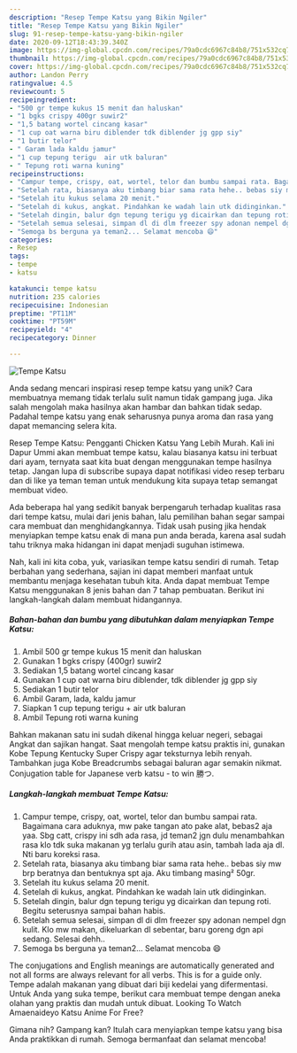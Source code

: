 ```yaml
---
description: "Resep Tempe Katsu yang Bikin Ngiler"
title: "Resep Tempe Katsu yang Bikin Ngiler"
slug: 91-resep-tempe-katsu-yang-bikin-ngiler
date: 2020-09-12T18:43:39.340Z
image: https://img-global.cpcdn.com/recipes/79a0cdc6967c84b8/751x532cq70/tempe-katsu-foto-resep-utama.jpg
thumbnail: https://img-global.cpcdn.com/recipes/79a0cdc6967c84b8/751x532cq70/tempe-katsu-foto-resep-utama.jpg
cover: https://img-global.cpcdn.com/recipes/79a0cdc6967c84b8/751x532cq70/tempe-katsu-foto-resep-utama.jpg
author: Landon Perry
ratingvalue: 4.5
reviewcount: 5
recipeingredient:
- "500 gr tempe kukus 15 menit dan haluskan"
- "1 bgks crispy 400gr suwir2"
- "1,5 batang wortel cincang kasar"
- "1 cup oat warna biru diblender tdk diblender jg gpp siy"
- "1 butir telor"
- " Garam lada kaldu jamur"
- "1 cup tepung terigu  air utk baluran"
- " Tepung roti warna kuning"
recipeinstructions:
- "Campur tempe, crispy, oat, wortel, telor dan bumbu sampai rata. Bagaimana cara aduknya, mw pake tangan ato pake alat, bebas2 aja yaa. Sbg catt, crispy ini sdh ada rasa, jd teman2 jgn dulu menambahkan rasa klo tdk suka makanan yg terlalu gurih atau asin, tambah lada aja dl. Nti baru koreksi rasa."
- "Setelah rata, biasanya aku timbang biar sama rata hehe.. bebas siy mw brp beratnya dan bentuknya spt aja. Aku timbang masing² 50gr."
- "Setelah itu kukus selama 20 menit."
- "Setelah di kukus, angkat. Pindahkan ke wadah lain utk didinginkan."
- "Setelah dingin, balur dgn tepung terigu yg dicairkan dan tepung roti. Begitu seterusnya sampai bahan habis."
- "Setelah semua selesai, simpan dl di dlm freezer spy adonan nempel dgn kulit. Klo mw makan, dikeluarkan dl sebentar, baru goreng dgn api sedang. Selesai dehh.."
- "Semoga bs berguna ya teman2... Selamat mencoba 😄"
categories:
- Resep
tags:
- tempe
- katsu

katakunci: tempe katsu 
nutrition: 235 calories
recipecuisine: Indonesian
preptime: "PT11M"
cooktime: "PT59M"
recipeyield: "4"
recipecategory: Dinner

---
```



![Tempe Katsu](https://img-global.cpcdn.com/recipes/79a0cdc6967c84b8/751x532cq70/tempe-katsu-foto-resep-utama.jpg)

Anda sedang mencari inspirasi resep tempe katsu yang unik? Cara membuatnya memang tidak terlalu sulit namun tidak gampang juga. Jika salah mengolah maka hasilnya akan hambar dan bahkan tidak sedap. Padahal tempe katsu yang enak seharusnya punya aroma dan rasa yang dapat memancing selera kita.

Resep Tempe Katsu: Pengganti Chicken Katsu Yang Lebih Murah. Kali ini Dapur Ummi akan membuat tempe katsu, kalau biasanya katsu ini terbuat dari ayam, ternyata saat kita buat dengan menggunakan tempe hasilnya tetap. Jangan lupa di subscribe supaya dapat notifikasi video resep terbaru dan di like ya teman teman untuk mendukung kita supaya tetap semangat membuat video.

Ada beberapa hal yang sedikit banyak berpengaruh terhadap kualitas rasa dari tempe katsu, mulai dari jenis bahan, lalu pemilihan bahan segar sampai cara membuat dan menghidangkannya. Tidak usah pusing jika hendak menyiapkan tempe katsu enak di mana pun anda berada, karena asal sudah tahu triknya maka hidangan ini dapat menjadi suguhan istimewa.


Nah, kali ini kita coba, yuk, variasikan tempe katsu sendiri di rumah. Tetap berbahan yang sederhana, sajian ini dapat memberi manfaat untuk membantu menjaga kesehatan tubuh kita. Anda dapat membuat Tempe Katsu menggunakan 8 jenis bahan dan 7 tahap pembuatan. Berikut ini langkah-langkah dalam membuat hidangannya.

<!--inarticleads1-->

##### Bahan-bahan dan bumbu yang dibutuhkan dalam menyiapkan Tempe Katsu:

1. Ambil 500 gr tempe kukus 15 menit dan haluskan
1. Gunakan 1 bgks crispy (400gr) suwir2
1. Sediakan 1,5 batang wortel cincang kasar
1. Gunakan 1 cup oat warna biru diblender, tdk diblender jg gpp siy
1. Sediakan 1 butir telor
1. Ambil  Garam, lada, kaldu jamur
1. Siapkan 1 cup tepung terigu + air utk baluran
1. Ambil  Tepung roti warna kuning


Bahkan makanan satu ini sudah dikenal hingga keluar negeri, sebagai Angkat dan sajikan hangat. Saat mengolah tempe katsu praktis ini, gunakan Kobe Tepung Kentucky Super Crispy agar teksturnya lebih renyah. Tambahkan juga Kobe Breadcrumbs sebagai baluran agar semakin nikmat. Conjugation table for Japanese verb katsu - to win 勝つ. 

<!--inarticleads2-->

##### Langkah-langkah membuat Tempe Katsu:

1. Campur tempe, crispy, oat, wortel, telor dan bumbu sampai rata. Bagaimana cara aduknya, mw pake tangan ato pake alat, bebas2 aja yaa. Sbg catt, crispy ini sdh ada rasa, jd teman2 jgn dulu menambahkan rasa klo tdk suka makanan yg terlalu gurih atau asin, tambah lada aja dl. Nti baru koreksi rasa.
1. Setelah rata, biasanya aku timbang biar sama rata hehe.. bebas siy mw brp beratnya dan bentuknya spt aja. Aku timbang masing² 50gr.
1. Setelah itu kukus selama 20 menit.
1. Setelah di kukus, angkat. Pindahkan ke wadah lain utk didinginkan.
1. Setelah dingin, balur dgn tepung terigu yg dicairkan dan tepung roti. Begitu seterusnya sampai bahan habis.
1. Setelah semua selesai, simpan dl di dlm freezer spy adonan nempel dgn kulit. Klo mw makan, dikeluarkan dl sebentar, baru goreng dgn api sedang. Selesai dehh..
1. Semoga bs berguna ya teman2... Selamat mencoba 😄


The conjugations and English meanings are automatically generated and not all forms are always relevant for all verbs. This is for a guide only. Tempe adalah makanan yang dibuat dari biji kedelai yang difermentasi. Untuk Anda yang suka tempe, berikut cara membuat tempe dengan aneka olahan yang praktis dan mudah untuk dibuat. Looking To Watch Amaenaideyo Katsu Anime For Free? 

Gimana nih? Gampang kan? Itulah cara menyiapkan tempe katsu yang bisa Anda praktikkan di rumah. Semoga bermanfaat dan selamat mencoba!
